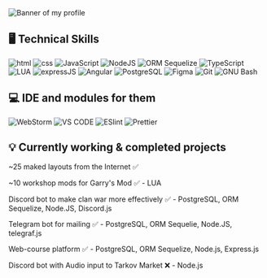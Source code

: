 <img src="https://user-images.githubusercontent.com/92172720/198853758-1ab85666-fb2c-4db0-bdb5-cb5e8a8e09ff.png" alt="Banner of my profile">
<div>
  <h2>🖥 Technical Skills</h1>
  <img src="https://img.shields.io/badge/HTML5-E34F26?style=for-the-badge&logo=html5&logoColor=white" alt="html">
  <img src="https://img.shields.io/badge/CSS3-1572B6?style=for-the-badge&logo=css3&logoColor=white" alt="css">
  <img src="https://img.shields.io/badge/JavaScript-F7DF1E?style=for-the-badge&logo=javascript&logoColor=black" alt="JavaScript">
  <img src="https://img.shields.io/badge/Node.js-43853D?style=for-the-badge&logo=node.js&logoColor=white" alt="NodeJS">
  <img src="https://img.shields.io/badge/Sequelize-52B0E7?style=for-the-badge&logo=Sequelize&logoColor=white" alt="ORM Sequelize">
  <img src="https://img.shields.io/badge/TypeScript-007ACC?style=for-the-badge&logo=typescript&logoColor=white" alt="TypeScript">
  <img src="https://img.shields.io/badge/Lua-2C2D72?style=for-the-badge&logo=lua&logoColor=white" alt="LUA">
  <img src="https://img.shields.io/badge/Express.js-404D59?style=for-the-badge" alt="expressJS">
  <img src="https://img.shields.io/badge/Angular-DD0031?style=for-the-badge&logo=angular&logoColor=white" alt="Angular">
  <img src="https://img.shields.io/badge/PostgreSQL-316192?style=for-the-badge&logo=postgresql&logoColor=white" alt="PostgreSQL">
  <img src="https://img.shields.io/badge/Figma-F24E1E?style=for-the-badge&logo=figma&logoColor=white" alt="Figma">
  <img src="https://img.shields.io/badge/GIT-E44C30?style=for-the-badge&logo=git&logoColor=white" alt="Git">
  <img src="https://img.shields.io/badge/GNU%20Bash-4EAA25?style=for-the-badge&logo=GNU%20Bash&logoColor=white" alt="GNU Bash">
</div>
<div>
  <h2>💻 IDE and modules for them</h2>
  <img src="https://img.shields.io/badge/WebStorm-000000?style=for-the-badge&logo=WebStorm&logoColor=white" alt="WebStorm">
  <img src="https://img.shields.io/badge/Visual_Studio_Code-0078D4?style=for-the-badge&logo=visual%20studio%20code&logoColor=white" alt="VS CODE">
  <img src="https://img.shields.io/badge/eslint-3A33D1?style=for-the-badge&logo=eslint&logoColor=white" alt="ESlint">
  <img src="https://img.shields.io/badge/prettier-1A2C34?style=for-the-badge&logo=prettier&logoColor=F7BA3E" alt="Prettier">
</div>
<div>
  <h2>💡 Currently working & completed projects</h2>
  <p>~25 maked layouts from the Internet ✅</p>
  <p>~10 workshop mods for Garry's Mod ✅ - LUA</p>
  <p>Discord bot to make clan war more effectively ✅ - PostgreSQL, ORM Sequelize, Node.JS, Discord.js</p>
  <p>Telegram bot for mailing ✅ - PostgreSQL, ORM Sequelie, Node.JS, telegraf.js</p>
  <p>Web-course platform ✅ - PostgreSQL, ORM Sequelize, Node.js, Express.js</p>
  <p>Discord bot with Audio input to Tarkov Market ❌ - Node.js </p>
</div>
<img src="" alt="">
